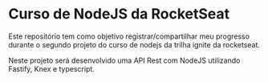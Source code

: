 # Curso de NodeJS da RocketSeat

Este repositório tem como objetivo registrar/compartilhar meu progresso durante o segundo projeto do curso de nodejs da trilha ignite da rocketseat.

Neste projeto será desenvolvido uma API Rest com NodeJS utilizando Fastify, Knex e typescript.


